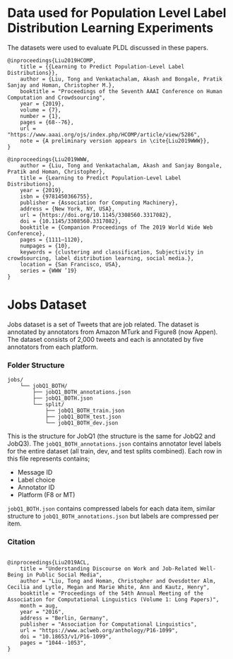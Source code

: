 # Data used for Population Level Label Distribution Learning Experiments

The datasets were used to evaluate PLDL discussed in these papers.

```
@inproceedings{Liu2019HCOMP,
    title = {{Learning to Predict Population-Level Label Distributions}},
    author = {Liu, Tong and Venkatachalam, Akash and Bongale, Pratik Sanjay and Homan, Christopher M.},
    booktitle = "Proceedings of the Seventh AAAI Conference on Human Computation and Crowdsourcing",
    year = {2019},
    volume = {7},
    number = {1},
    pages = {68--76},
    url = "https://www.aaai.org/ojs/index.php/HCOMP/article/view/5286",
    note = {A preliminary version appears in \cite{Liu2019WWW}},
}
```

```
@inproceedings{Liu2019WWW,
    author = {Liu, Tong and Venkatachalam, Akash and Sanjay Bongale, Pratik and Homan, Christopher},
    title = {Learning to Predict Population-Level Label Distributions},
    year = {2019},
    isbn = {9781450366755},
    publisher = {Association for Computing Machinery},
    address = {New York, NY, USA},
    url = {https://doi.org/10.1145/3308560.3317082},
    doi = {10.1145/3308560.3317082},
    booktitle = {Companion Proceedings of The 2019 World Wide Web Conference},
    pages = {1111–1120},
    numpages = {10},
    keywords = {clustering and classification, Subjectivity in crowdsourcing, label distribution learning, social media.},
    location = {San Francisco, USA},
    series = {WWW ’19}
}
```

# Jobs Dataset

Jobs dataset is a set of Tweets that are job related. The dataset is annotated by annotators from Amazon MTurk and Figure8 (now Appen). The dataset consists of 2,000 tweets and each is annotated by five annotators from each platform. 

### Folder Structure

````
jobs/
    └── jobQ1_BOTH/
        ├── jobQ1_BOTH_annotations.json
        ├── jobQ1_BOTH.json
        └── split/
            ├── jobQ1_BOTH_train.json
            ├── jobQ1_BOTH_test.json
            └── jobQ1_BOTH_dev.json
````

This is the structure for JobQ1 (the structure is the same for JobQ2 and JobQ3). The `jobQ1_BOTH_annotations.json` contains annotator level labels for the entire dataset (all train, dev, and test splits combined). Each row in this file represents contains;

* Message ID
* Label choice
* Annotator ID
* Platform (F8 or MT)

`jobQ1_BOTH.json` contains compressed labels for each data item, similar structure to `jobQ1_BOTH_annotations.json` but labels are compressed per item. 

### Citation

```

@inproceedings{Liu2019ACL,
    title = "Understanding Discourse on Work and Job-Related Well-Being in Public Social Media",
    author = "Liu, Tong and Homan, Christopher and Ovesdotter Alm, Cecilia and Lytle, Megan and Marie White, Ann and Kautz, Henry",
    booktitle = "Proceedings of the 54th Annual Meeting of the Association for Computational Linguistics (Volume 1: Long Papers)",
    month = aug,
    year = "2016",
    address = "Berlin, Germany",
    publisher = "Association for Computational Linguistics",
    url = "https://www.aclweb.org/anthology/P16-1099",
    doi = "10.18653/v1/P16-1099",
    pages = "1044--1053",
}
```
